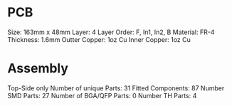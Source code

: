 # PCB
Size: 163mm x 48mm
Layer: 4
Layer Order: F, In1, In2, B
Material: FR-4
Thickness: 1.6mm
Outter Copper: 1oz Cu
Inner Copper: 1oz Cu

# Assembly
Top-Side only
Number of unique Parts:	31
Fitted Components:	87
Number SMD Parts:	27
Number of BGA/QFP Parts: 0
Number TH Parts:	4
